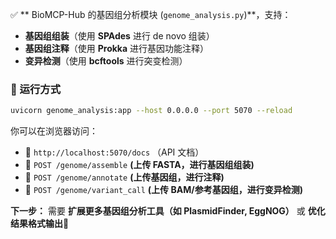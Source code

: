 ✅ ** BioMCP-Hub 的基因组分析模块 (`genome_analysis.py`)**，支持：
- **基因组组装**（使用 **SPAdes** 进行 de novo 组装）
- **基因组注释**（使用 **Prokka** 进行基因功能注释）
- **变异检测**（使用 **bcftools** 进行突变检测）

### **🔹 运行方式**
```sh
uvicorn genome_analysis:app --host 0.0.0.0 --port 5070 --reload
```
你可以在浏览器访问：
- 📜 `http://localhost:5070/docs` （API 文档）
- 🧬 `POST /genome/assemble` **(上传 FASTA，进行基因组组装)**
- 🔬 `POST /genome/annotate` **(上传基因组，进行注释)**
- 🧬 `POST /genome/variant_call` **(上传 BAM/参考基因组，进行变异检测)**

**下一步：** 需要 **扩展更多基因组分析工具（如 PlasmidFinder, EggNOG）** 或 **优化结果格式输出**🚀

